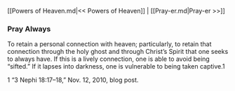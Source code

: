 [[Powers of Heaven.md|<< Powers of Heaven]]  |  [[Pray-er.md|Pray-er >>]]

### Pray Always
To retain a personal connection with heaven; particularly, to retain that connection through the holy ghost and through Christ’s Spirit that one seeks to always have. If this is a lively connection, one is able to avoid being “sifted.” If it lapses into darkness, one is vulnerable to being taken captive.1



1 “3 Nephi 18:17–18,” Nov. 12, 2010, blog post.